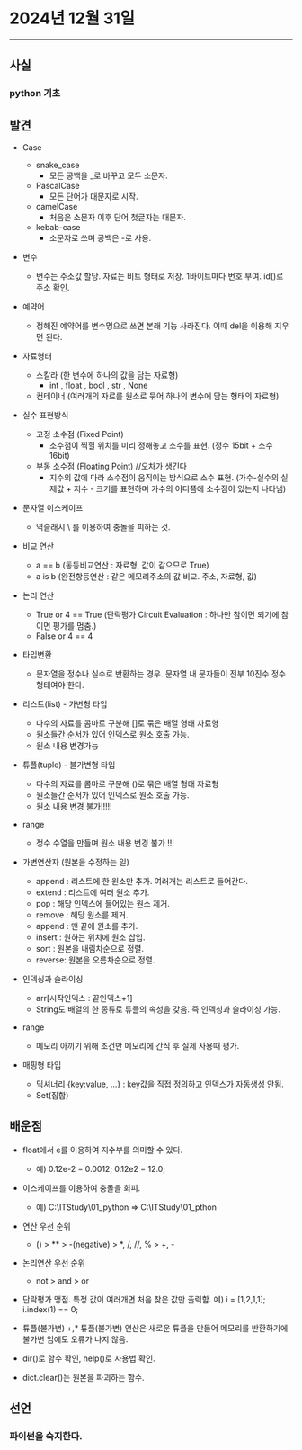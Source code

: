 # 2024년 12월 31일
---
## 사실
### python 기초

## 발견
- Case
  - snake_case
    - 모든 공백을 _로 바꾸고 모두 소문자.
  - PascalCase
    - 모든 단어가 대문자로 시작.
  - camelCase
    - 처음은 소문자 이후 단어 첫글자는 대문자.
  - kebab-case
    - 소문자로 쓰며 공백은 -로 사용.

- 변수
  - 변수는 주소값 할당. 자료는 비트 형태로 저장. 1바이트마다 번호 부여. id()로 주소 확인.

- 예약어
  - 정해진 예약어를 변수명으로 쓰면 본래 기능 사라진다. 이때 del을 이용해 지우면 된다.

- 자료형태 
  - 스칼라 (한 변수에 하나의 값을 담는 자료형)
    - int , float , bool , str , None
  - 컨테이너 (여러개의 자료를 원소로 묶어 하나의 변수에 담는 형태의 자료형)

- 실수 표현방식 
  - 고정 소수점 (Fixed Point)
    - 소수점이 찍힐 위치를 미리 정해놓고 소수를 표현. (정수 15bit + 소수 16bit)
  - 부동 소수점 (Floating Point)  //오차가 생긴다
    - 지수의 값에 다라 소수점이 움직이는 방식으로 소수 표현. (가수-실수의 실제값 + 지수 - 크기를 표현하며 가수의 어디쯤에 소수점이 있는지 나타냄)

- 문자열 이스케이프
  - 역슬래시 \ 를 이용하여 충돌을 피하는 것.

- 비교 연산
  - a == b (동등비교연산 : 자료형, 값이 같으므로 True)
  - a is b (완전항등연산 : 같은 메모리주소의 값 비교. 주소, 자료형, 값)

- 논리 연산
  - True or 4 == True (단락평가 Circuit Evaluation : 하나만 참이면 되기에 참이면 평가를 멈춤.)
  - False or 4 == 4

- 타입변환
  - 문자열을 정수나 실수로 반환하는 경우. 문자열 내 문자들이 전부 10진수 정수 형태여야 한다.

- 리스트(list) - 가변형 타입
  - 다수의 자료를 콤마로 구분해 []로 묶은 배열 형태 자료형
  - 원소들간 순서가 있어 인덱스로 원소 호출 가능.
  - 원소 내용 변경가능
- 튜플(tuple) - 불가변형 타입
  - 다수의 자료를 콤마로 구분해 ()로 묶은 배열 형태 자료형
  - 원소들간 순서가 있어 인덱스로 원소 호출 가능.
   - 원소 내용 변경 불가!!!!!
- range
  - 정수 수열을 만들며 원소 내용 변경 불가 !!!

- 가변연산자 (원본을 수정하는 일)
  -  append : 리스트에 한 원소만 추가. 여러개는 리스트로 들어간다.
  -  extend : 리스트에 여러 원소 추가.
  -  pop : 해당 인덱스에 들어있는 원소 제거.
  -  remove : 해당 원소를 제거.
  -  append : 맨 끝에 원소를 추가.
  -  insert : 원하는 위치에 원소 삽입.
  -  sort   : 원본을 내림차순으로 정렬.
  -  reverse: 원본을 오름차순으로 정렬.

- 인덱싱과 슬라이싱
  - arr[시작인덱스 : 끝인덱스+1]
  - String도 배열의 한 종류로 튜플의 속성을 갖음. 즉 인덱싱과 슬라이싱 가능.

- range 
  - 메모리 아끼기 위해 조건만 메모리에 간직 후 실제 사용때 평가.

- 매핑형 타입 
  - 딕셔너리 {key:value, ...} : key값을 직접 정의하고 인덱스가 자동생성 안됨. 
  - Set(집합)

## 배운점

- float에서 e를 이용하여 지수부를 의미할 수 있다.
  - 예) 0.12e-2 = 0.0012;  0.12e2 = 12.0;  

- 이스케이프를 이용하여 충돌을 회피.
  - 예) C:\\ITStudy\\01_python => C:\ITStudy\01_pthon     

- 연산 우선 순위
  -  ()  >  **  > -(negative)  >  *, /, //, %  > +, -

- 논리연산 우선 순위
  - not > and > or

- 단락평가 맹점. 특정 값이 여러개면 처음 찾은 값만 출력함.  예) i = [1,2,1,1]; i.index(1) == 0;

- 튜플(불가변) +,* 튜플(불가변) 연산은 새로운 튜플을 만들어 메모리를 반환하기에 불가변 임에도 오류가 나지 않음.

- dir()로 함수 확인, help()로 사용법 확인.

- dict.clear()는 원본을 파괴하는 함수.

## 선언

### 파이썬을 숙지한다.
